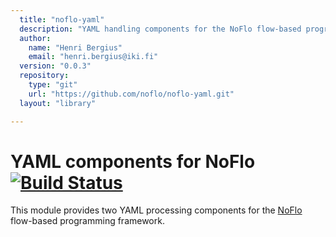 ```yaml
---
  title: "noflo-yaml"
  description: "YAML handling components for the NoFlo flow-based programming environment"
  author: 
    name: "Henri Bergius"
    email: "henri.bergius@iki.fi"
  version: "0.0.3"
  repository: 
    type: "git"
    url: "https://github.com/noflo/noflo-yaml.git"
  layout: "library"

---
```

YAML components for NoFlo [![Build Status](https://secure.travis-ci.org/noflo/noflo-yaml.png?branch=master)](https://travis-ci.org/noflo/noflo-yaml)
=========================

This module provides two YAML processing components for the [NoFlo](http://noflojs.org/) flow-based programming framework.
